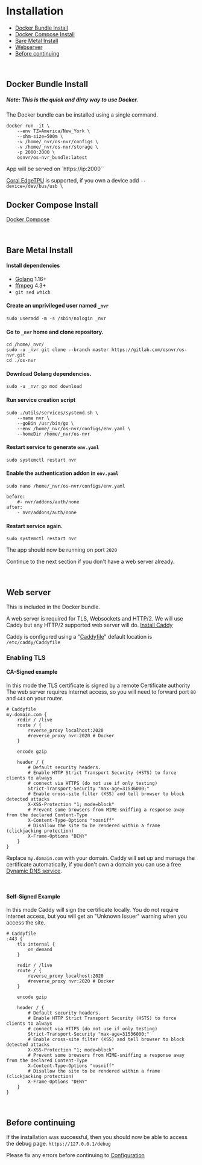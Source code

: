 # Installation

- [Docker Bundle Install](#docker-bundle)
- [Docker Compose Install](#docker-compose)
- [Bare Metal Install](#bare-metal-installation)
- [Webserver](#web-server)
- [Before continuing](#before-continuing)

<br>

## Docker Bundle Install
##### Note: This is the quick and dirty way to use Docker.

The Docker bundle can be installed using a single command.

```
docker run -it \
	--env TZ=America/New_York \
	--shm-size=500m \
	-v /home/_nvr/os-nvr/configs \
	-v /home/_nvr/os-nvr/storage \
	-p 2000:2000 \
	osnvr/os-nvr_bundle:latest
```

App will be served on `https://ip:2000``

[Coral EdgeTPU](https://www.coral.ai/products/accelerator) is supported, if you own a device add `--device=/dev/bus/usb \`

## Docker Compose Install

[Docker Compose](https://gitlab.com/osnvr/os-nvr_docker)

<br>

## Bare Metal Install

#### Install dependencies

- [Golang](https://golang.org/doc/install) 1.16+
- [ffmpeg](https://ffmpeg.org/download.html) 4.3+
- `git sed which`

#### Create an unprivileged user named `_nvr`

    sudo useradd -m -s /sbin/nologin _nvr

#### Go to `_nvr` home and clone repository.

    cd /home/_nvr/
    sudo -u _nvr git clone --branch master https://gitlab.com/osnvr/os-nvr.git
    cd ./os-nvr



#### Download Golang dependencies.
	
	sudo -u _nvr go mod download


#### Run service creation script

	sudo ./utils/services/systemd.sh \
		--name nvr \
		--goBin /usr/bin/go \
		--env /home/_nvr/os-nvr/configs/env.yaml \
		--homeDir /home/_nvr/os-nvr


#### Restart service to generate `env.yaml`

	sudo systemctl restart nvr


#### Enable the authentication addon in `env.yaml`

	sudo nano /home/_nvr/os-nvr/configs/env.yaml

```
before:
    #- nvr/addons/auth/none
after:
    - nvr/addons/auth/none
```


#### Restart service again.

	sudo systemctl restart nvr

The app should now be running on port `2020`

Continue to the next section if you don't have a web server already.

<br>

## Web server

This is included in the Docker bundle.

A web server is required for TLS, Websockets and HTTP/2. We will use Caddy but any HTTP/2 supported web server will do. [Install Caddy](https://caddyserver.com/docs/install)


Caddy is configured using a "[Caddyfile](https://caddyserver.com/docs/caddyfile)" default location is `/etc/caddy/Caddyfile`

### Enabling TLS

#### CA-Signed example

In this mode the TLS certificate is signed by a remote Certificate authority
The web server requires internet access, so you will need to forward port `80` and `443` on your router.

```
# Caddyfile
my.domain.com {
	redir / /live
	route / {
		reverse_proxy localhost:2020
		#reverse_proxy nvr:2020 # Docker
    }

    encode gzip

    header / {
		# Default security headers.
		# Enable HTTP Strict Transport Security (HSTS) to force clients to always
		# connect via HTTPS (do not use if only testing)
		Strict-Transport-Security "max-age=31536000;"
		# Enable cross-site filter (XSS) and tell browser to block detected attacks
		X-XSS-Protection "1; mode=block"
		# Prevent some browsers from MIME-sniffing a response away from the declared Content-Type
		X-Content-Type-Options "nosniff"
		# Disallow the site to be rendered within a frame (clickjacking protection)
		X-Frame-Options "DENY"
	}
}
```

Replace `my.domain.com` with your domain. Caddy will set up and manage the certificate automatically, if you don't own a domain you can use a free [Dynamic DNS service](https://www.comparitech.com/net-admin/dynamic-dns-providers/).

<br>

#### Self-Signed Example

In this mode Caddy will sign the certificate locally. You do not require internet access, but you will get an "Unknown Issuer" warning when you access the site.

```
# Caddyfile
:443 {
	tls internal {
		on_demand
	}

	redir / /live
	route / {
		reverse_proxy localhost:2020
		#reverse_proxy nvr:2020 # Docker
    }

    encode gzip

    header / {
		# Default security headers.
		# Enable HTTP Strict Transport Security (HSTS) to force clients to always
		# connect via HTTPS (do not use if only testing)
		Strict-Transport-Security "max-age=31536000;"
		# Enable cross-site filter (XSS) and tell browser to block detected attacks
		X-XSS-Protection "1; mode=block"
		# Prevent some browsers from MIME-sniffing a response away from the declared Content-Type
		X-Content-Type-Options "nosniff"
		# Disallow the site to be rendered within a frame (clickjacking protection)
		X-Frame-Options "DENY"
	}
}
```

<br>

## Before continuing

If the installation was successful, then you should now be able to access the debug page. `https://127.0.0.1/debug`


Please fix any errors before continuing to [Configuration](2_Configuration.md)
 
